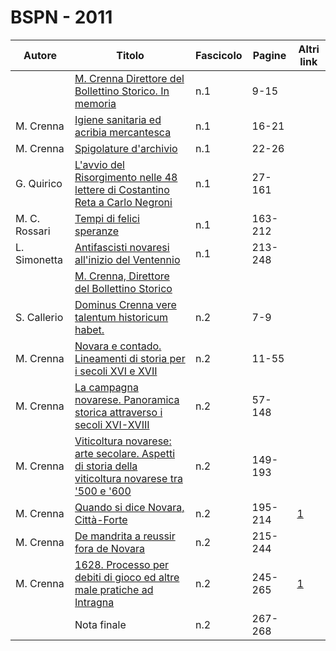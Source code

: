 # BSPN - 2011

| Autore        | Titolo                                                                                                                                           | Fascicolo | Pagine  | Altri link                                             |
|---------------|--------------------------------------------------------------------------------------------------------------------------------------------------|-----------|---------|--------------------------------------------------------|
|               | [M. Crenna Direttore del Bollettino Storico. In memoria](http://www.ssno.it/BSPNo/bspn_2011-1.html#1)                                            | n.1       | 9-15    |                                                        |
| M. Crenna     | [Igiene sanitaria ed acribia mercantesca](http://www.ssno.it/BSPNo/bspn_2011-1.html#2)                                                           | n.1       | 16-21   |                                                        |
| M. Crenna     | [Spigolature d'archivio](http://www.ssno.it/BSPNo/bspn_2011-1.html#3)                                                                            | n.1       | 22-26   |                                                        |
| G. Quirico    | [L'avvio del Risorgimento nelle 48 lettere di Costantino Reta a Carlo Negroni](http://www.ssno.it/BSPNo/bspn_2011-1.html#4)                      | n.1       | 27-161  |                                                        |
| M. C. Rossari | [Tempi di felici speranze](http://www.ssno.it/BSPNo/bspn_2011-1.html#5)                                                                          | n.1       | 163-212 |                                                        |
| L. Simonetta  | [Antifascisti novaresi all'inizio del Ventennio](http://www.ssno.it/BSPNo/bspn_2011-1.html#6)                                                    | n.1       | 213-248 |                                                        |
|               | [M. Crenna, Direttore del Bollettino Storico](http://www.ssno.it/BSPNo/bspn_2011-2.html)                                                         |           |         |                                                        |
| S. Callerio   | [Dominus Crenna vere talentum historicum habet.](http://www.ssno.it/BSPNo/bspn_2011-2.html)                                                      | n.2       | 7-9     |                                                        |
| M. Crenna     | [Novara e contado. Lineamenti di storia per i secoli XVI e XVII](http://www.ssno.it/BSPNo/bspn_2011-2.html#1)                                    | n.2       | 11-55   |                                                        |
| M. Crenna     | [La campagna novarese. Panoramica storica attraverso i secoli XVI-XVIII](http://www.ssno.it/BSPNo/bspn_2011-2.html#2)                            | n.2       | 57-148  |                                                        |
| M. Crenna     | [Viticoltura novarese: arte secolare. Aspetti di storia della viticoltura novarese tra '500 e '600](http://www.ssno.it/BSPNo/bspn_2011-2.html#3) | n.2       | 149-193 |                                                        |
| M. Crenna     | [Quando si dice Novara, Città-Forte](http://www.ssno.it/BSPNo/bspn_2011-2.html#4)                                                                | n.2       | 195-214 | [1](https://en.calameo.com/read/0047331281aedff264050) |
| M. Crenna     | [De mandrita a reussir fora de Novara](http://www.ssno.it/BSPNo/bspn_2011-2.html#5)                                                              | n.2       | 215-244 |                                                        |
| M. Crenna     | [1628. Processo per debiti di gioco ed altre male pratiche ad Intragna](http://www.ssno.it/BSPNo/bspn_2011-2.html#6)                             | n.2       | 245-265 | [1](https://en.calameo.com/read/0047331282e027bc0a636) |
|               | Nota finale                                                                                                                                      | n.2       | 267-268 |                                                        |
